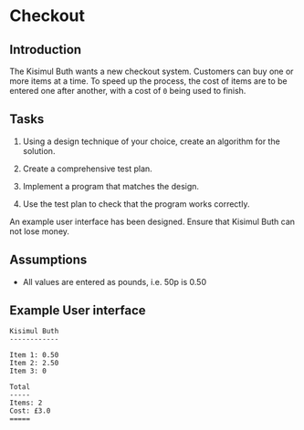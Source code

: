 # Checkout

## Introduction

The Kisimul Buth wants a new checkout system.  Customers can buy one or more items at a time.  To speed up the process, the cost of items are to be entered one after another, with a cost of `0` being used to finish.


## Tasks

1. Using a design technique of your choice, create an algorithm for the solution.

2. Create a comprehensive test plan.

3. Implement a program that matches the design.

4. Use the test plan to check that the program works correctly.

An example user interface has been designed.  Ensure that Kisimul Buth can not lose money.


## Assumptions

* All values are entered as pounds, i.e. 50p is 0.50


## Example User interface

```
Kisimul Buth
------------

Item 1: 0.50
Item 2: 2.50
Item 3: 0

Total
-----
Items: 2
Cost: £3.0
=====
```

